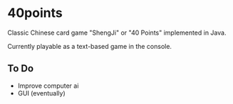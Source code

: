 # 40points

Classic Chinese card game "ShengJi" or "40 Points" implemented in Java.

Currently playable as a text-based game in the console.

## To Do

 - Improve computer ai
 - GUI (eventually)
